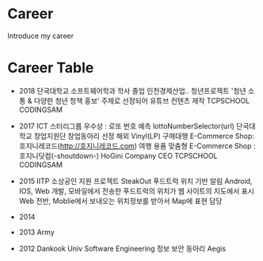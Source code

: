 # Career
Introduce my career

# Career Table
- 2018
단국대학교 소프트웨어학과 학사 졸업
인천경제산업.. 청년프로젝트 '청년 소통 & 다양한 청년 청책 홍보' 주제로 선정되어 유튜브 컨텐츠 제작
TCPSCHOOL CODINGSAM
- 2017
ICT 스터리그룹 우수상 : 로또 번호 예측 lottoNumberSelector(url)
단국대학교 창업지원단 창업동아리 선정
해외 Vinyl(LP) 구매대행 E-Commerce Shop: 호지니레코드(http://호지니레코드.com)
여행 용품 맞춤형 E-Commerce Shop : 호지니닷컴(-shoutdown-)
HoGini Company CEO
TCPSCHOOL CODINGSAM
- 2015
IITP 소상공인 지원 프로젝트
SteakOut 푸드트럭 위치 기반 알림 Android, IOS, Web 개발, 모바일에서 전송한 푸드트럭의 위치가 웹 사이트의 지도에서 표시
Web 전반, Moblie에서 보내오는 위치정보를 받아서 Map에 표현 담당
- 2014

- 2013
Army
- 2012
Dankook Univ Software Engineering
정보 보안 동아리 Aegis
